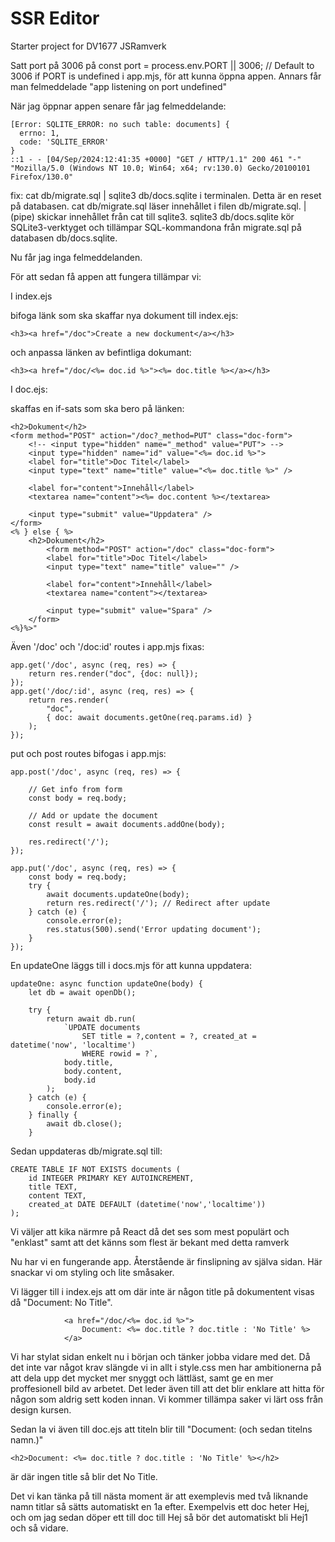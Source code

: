 # SSR Editor

Starter project for DV1677 JSRamverk

Satt port på 3006 på  const port = process.env.PORT || 3006; // Default to 3006 if PORT is undefined i app.mjs, för att kunna öppna appen. Annars får man felmeddelade "app listening on port undefined"

När jag öppnar appen senare får jag felmeddelande:

    [Error: SQLITE_ERROR: no such table: documents] {
      errno: 1,
      code: 'SQLITE_ERROR'
    }
    ::1 - - [04/Sep/2024:12:41:35 +0000] "GET / HTTP/1.1" 200 461 "-" "Mozilla/5.0 (Windows NT 10.0; Win64; x64; rv:130.0) Gecko/20100101 Firefox/130.0"

fix:
    cat db/migrate.sql | sqlite3 db/docs.sqlite 
i terminalen. Detta är en reset på databasen.
cat db/migrate.sql läser innehållet i filen db/migrate.sql.
| (pipe) skickar innehållet från cat till sqlite3.
sqlite3 db/docs.sqlite kör SQLite3-verktyget och tillämpar SQL-kommandona från migrate.sql på databasen db/docs.sqlite.

Nu får jag inga felmeddelanden.

För att sedan få appen att fungera tillämpar vi:

I index.ejs

bifoga länk som ska skaffar nya dokument till index.ejs:

    <h3><a href="/doc">Create a new dockument</a></h3>

och anpassa länken av befintliga dokumant:

    <h3><a href="/doc/<%= doc.id %>"><%= doc.title %></a></h3>

I doc.ejs:

skaffas en if-sats som ska bero på länken:

    <h2>Dokument</h2>
    <form method="POST" action="/doc?_method=PUT" class="doc-form">
        <!-- <input type="hidden" name="_method" value="PUT"> -->
        <input type="hidden" name="id" value="<%= doc.id %>">
        <label for="title">Doc Titel</label>
        <input type="text" name="title" value="<%= doc.title %>" />
    
        <label for="content">Innehåll</label>
        <textarea name="content"><%= doc.content %></textarea>
    
        <input type="submit" value="Uppdatera" />
    </form>   
    <% } else { %>
        <h2>Dokument</h2>
            <form method="POST" action="/doc" class="doc-form">
            <label for="title">Doc Titel</label>
            <input type="text" name="title" value="" />

            <label for="content">Innehåll</label>
            <textarea name="content"></textarea>

            <input type="submit" value="Spara" />
        </form>
    <%}%>"

Även '/doc' och '/doc:id' routes i app.mjs fixas:

    app.get('/doc', async (req, res) => {
        return res.render("doc", {doc: null});
    });
    app.get('/doc/:id', async (req, res) => {
        return res.render(
            "doc",
            { doc: await documents.getOne(req.params.id) }
        );
    });

put och post routes bifogas i app.mjs:

    app.post('/doc', async (req, res) => {

        // Get info from form
        const body = req.body;

        // Add or update the document
        const result = await documents.addOne(body);

        res.redirect('/');
    });

    app.put('/doc', async (req, res) => {
        const body = req.body;
        try {
            await documents.updateOne(body);
            return res.redirect('/'); // Redirect after update
        } catch (e) {
            console.error(e);
            res.status(500).send('Error updating document');
        }
    });
    
En updateOne läggs till i docs.mjs för att kunna uppdatera:

    updateOne: async function updateOne(body) {
        let db = await openDb();

        try {
            return await db.run(
                `UPDATE documents 
                    SET title = ?,content = ?, created_at = datetime('now', 'localtime') 
                    WHERE rowid = ?`,
                body.title,
                body.content,
                body.id
            );
        } catch (e) {
            console.error(e);
        } finally {
            await db.close();
        }

Sedan uppdateras db/migrate.sql till:

    CREATE TABLE IF NOT EXISTS documents (
        id INTEGER PRIMARY KEY AUTOINCREMENT,
        title TEXT,
        content TEXT,
        created_at DATE DEFAULT (datetime('now','localtime'))
    );

Vi väljer att kika närmre på React då det ses som mest populärt och "enklast" samt att det känns som flest är bekant med detta ramverk

Nu har vi en fungerande app. Återstående är finslipning av själva sidan. Här snackar vi om styling och lite småsaker.

Vi lägger till i index.ejs att om där inte är någon title på dokumentent visas då "Document: No Title".

                <a href="/doc/<%= doc.id %>">
                    Document: <%= doc.title ? doc.title : 'No Title' %>
                </a>

Vi har stylat sidan enkelt nu i början och tänker jobba vidare med det. Då det inte var något krav slängde vi in allt i style.css men har ambitionerna på att dela upp det mycket mer snyggt och lättläst, samt ge en mer proffesionell bild av arbetet. Det leder även till att det blir enklare att hitta för någon som aldrig sett koden innan. Vi kommer tillämpa saker vi lärt oss från design kursen.

Sedan la vi även till doc.ejs att titeln blir till "Document: (och sedan titelns namn.)"

    <h2>Document: <%= doc.title ? doc.title : 'No Title' %></h2>

är där ingen title så blir det No Title.

Det vi kan tänka på till nästa moment är att exemplevis med två liknande namn titlar så sätts automatiskt en 1a efter. Exempelvis ett doc heter Hej, och om jag sedan döper ett till doc till Hej så bör det automatiskt bli Hej1 och så vidare.